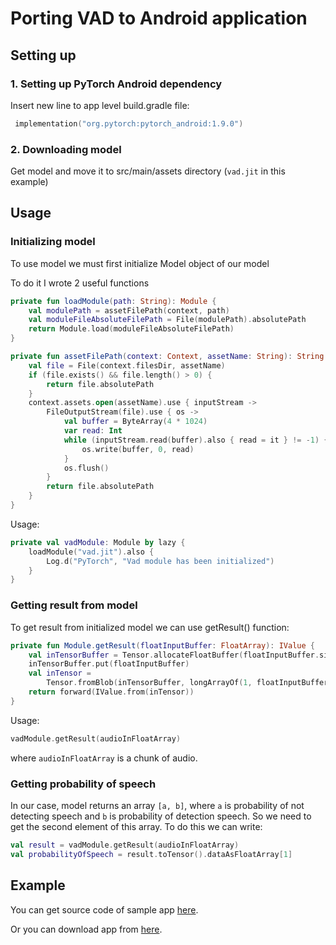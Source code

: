 # Porting VAD to Android application

## Setting up

### 1. Setting up PyTorch Android dependency

Insert new line to app level build.gradle file:

```kotlin
 implementation("org.pytorch:pytorch_android:1.9.0")
```

### 2. Downloading model

Get model and move it to src/main/assets directory (`vad.jit` in this example)

## Usage

### Initializing model

To use model we must first initialize Model object of our model

To do it I wrote 2 useful functions

```kotlin
private fun loadModule(path: String): Module {
    val modulePath = assetFilePath(context, path)
    val moduleFileAbsoluteFilePath = File(modulePath).absolutePath
    return Module.load(moduleFileAbsoluteFilePath)
}

private fun assetFilePath(context: Context, assetName: String): String {
    val file = File(context.filesDir, assetName)
    if (file.exists() && file.length() > 0) {
        return file.absolutePath
    }
    context.assets.open(assetName).use { inputStream ->
        FileOutputStream(file).use { os ->
            val buffer = ByteArray(4 * 1024)
            var read: Int
            while (inputStream.read(buffer).also { read = it } != -1) {
                os.write(buffer, 0, read)
            }
            os.flush()
        }
        return file.absolutePath
    }
}
```

Usage:

```kotlin
private val vadModule: Module by lazy {
    loadModule("vad.jit").also {
        Log.d("PyTorch", "Vad module has been initialized")
    }
}
```

### Getting result from model

To get result from initialized model we can use getResult() function:

```kotlin
private fun Module.getResult(floatInputBuffer: FloatArray): IValue {
    val inTensorBuffer = Tensor.allocateFloatBuffer(floatInputBuffer.size)
    inTensorBuffer.put(floatInputBuffer)
    val inTensor =
        Tensor.fromBlob(inTensorBuffer, longArrayOf(1, floatInputBuffer.size.toLong()))
    return forward(IValue.from(inTensor))
}
```

Usage:

```kotlin
vadModule.getResult(audioInFloatArray)
```
where `audioInFloatArray` is a chunk of audio.
### Getting probability of speech

In our case, model returns an array `[a, b]`, where `a` is probability of not detecting speech 
and `b` is probability of detection speech. So we need to get the second element of this array.
To do this we can write:

```kotlin
val result = vadModule.getResult(audioInFloatArray)
val probabilityOfSpeech = result.toTensor().dataAsFloatArray[1]
```

## Example

You can get source code of sample app [here](https://github.com/bgubanov/VadExample).

Or you can download app from [here](https://github.com/bgubanov/VadExample/blob/demo-vad/demo-vad.apk).
